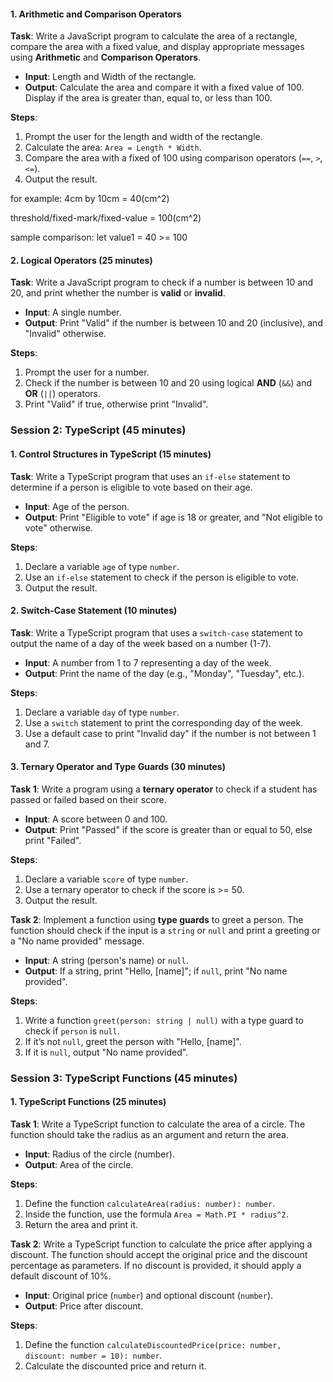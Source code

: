 #### **1. Arithmetic and Comparison Operators**

**Task**: Write a JavaScript program to calculate the area of a rectangle, compare the area with a fixed value, and display appropriate messages using **Arithmetic** and **Comparison Operators**.

- **Input**: Length and Width of the rectangle.
- **Output**: Calculate the area and compare it with a fixed value of 100. Display if the area is greater than, equal to, or less than 100.

**Steps**:

1. Prompt the user for the length and width of the rectangle.
2. Calculate the area: `Area = Length * Width`.
3. Compare the area with a fixed of 100 using comparison operators (`==`, `>`, `<=`).
4. Output the result.

for example:
4cm by 10cm = 40(cm^2)

threshold/fixed-mark/fixed-value = 100(cm^2)

sample comparison: let value1 = 40 >= 100

#### **2. Logical Operators (25 minutes)**

**Task**: Write a JavaScript program to check if a number is between 10 and 20, and print whether the number is **valid** or **invalid**.

- **Input**: A single number.
- **Output**: Print "Valid" if the number is between 10 and 20 (inclusive), and "Invalid" otherwise.

**Steps**:

1. Prompt the user for a number.
2. Check if the number is between 10 and 20 using logical **AND** (`&&`) and **OR** (`||`) operators.
3. Print "Valid" if true, otherwise print "Invalid".

### **Session 2: TypeScript (45 minutes)**

#### **1. Control Structures in TypeScript (15 minutes)**

**Task**: Write a TypeScript program that uses an `if-else` statement to determine if a person is eligible to vote based on their age.

- **Input**: Age of the person.
- **Output**: Print "Eligible to vote" if age is 18 or greater, and "Not eligible to vote" otherwise.

**Steps**:

1. Declare a variable `age` of type `number`.
2. Use an `if-else` statement to check if the person is eligible to vote.
3. Output the result.

#### **2. Switch-Case Statement (10 minutes)**

**Task**: Write a TypeScript program that uses a `switch-case` statement to output the name of a day of the week based on a number (1-7).

- **Input**: A number from 1 to 7 representing a day of the week.
- **Output**: Print the name of the day (e.g., "Monday", "Tuesday", etc.).

**Steps**:

1. Declare a variable `day` of type `number`.
2. Use a `switch` statement to print the corresponding day of the week.
3. Use a default case to print "Invalid day" if the number is not between 1 and 7.

#### **3. Ternary Operator and Type Guards (30 minutes)**

**Task 1**: Write a program using a **ternary operator** to check if a student has passed or failed based on their score.

- **Input**: A score between 0 and 100.
- **Output**: Print "Passed" if the score is greater than or equal to 50, else print "Failed".

**Steps**:

1. Declare a variable `score` of type `number`.
2. Use a ternary operator to check if the score is >= 50.
3. Output the result.

**Task 2**: Implement a function using **type guards** to greet a person. The function should check if the input is a `string` or `null` and print a greeting or a "No name provided" message.

- **Input**: A string (person's name) or `null`.
- **Output**: If a string, print "Hello, [name]"; if `null`, print "No name provided".

**Steps**:

1. Write a function `greet(person: string | null)` with a type guard to check if `person` is `null`.
2. If it’s not `null`, greet the person with "Hello, [name]".
3. If it is `null`, output "No name provided".

### **Session 3: TypeScript Functions (45 minutes)**

#### **1. TypeScript Functions (25 minutes)**

**Task 1**: Write a TypeScript function to calculate the area of a circle. The function should take the radius as an argument and return the area.

- **Input**: Radius of the circle (number).
- **Output**: Area of the circle.

**Steps**:

1. Define the function `calculateArea(radius: number): number`.
2. Inside the function, use the formula `Area = Math.PI * radius^2`.
3. Return the area and print it.

**Task 2**: Write a TypeScript function to calculate the price after applying a discount. The function should accept the original price and the discount percentage as parameters. If no discount is provided, it should apply a default discount of 10%.

- **Input**: Original price (`number`) and optional discount (`number`).
- **Output**: Price after discount.

**Steps**:

1. Define the function `calculateDiscountedPrice(price: number, discount: number = 10): number`.
2. Calculate the discounted price and return it.
